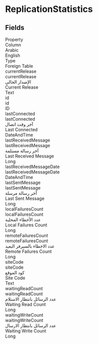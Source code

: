 
<div class='tableName'>


# ReplicationStatistics
</div>


<ContentFilter/>

<div class='searchable'>

## Fields

<div class="nama-table">
<div class="row header-row">
<div class="cell">Property</div>
<div class="cell">Column</div>
<div class="cell">Arabic</div>
<div class="cell">English</div>
<div class="cell">Type</div>
<div class="cell">Foreign Table</div>
</div><div class="row searchable" id="currentRelease">
<div class="cell" data-label="Property">currentRelease</div>
<div class="cell" data-label="Column">currentRelease</div>
<div class="cell" data-label="Arabic">الإصدار الحالي</div>
<div class="cell" data-label="English">Current Release</div>
<div class="cell" data-label="Type">Text</div>

</div>

<div class="row searchable" id="id">
<div class="cell" data-label="Property">id</div>
<div class="cell" data-label="Column">id</div>
<div class="cell" data-label="Arabic"></div>
<div class="cell" data-label="English"></div>
<div class="cell" data-label="Type">ID</div>

</div>

<div class="row searchable" id="lastConnected">
<div class="cell" data-label="Property">lastConnected</div>
<div class="cell" data-label="Column">lastConnected</div>
<div class="cell" data-label="Arabic">آخر وقت اتصال</div>
<div class="cell" data-label="English">Last Connected</div>
<div class="cell" data-label="Type">DateAndTime</div>

</div>

<div class="row searchable" id="lastReceivedMessage">
<div class="cell" data-label="Property">lastReceivedMessage</div>
<div class="cell" data-label="Column">lastReceivedMessage</div>
<div class="cell" data-label="Arabic">آخر رسالة مستلمة</div>
<div class="cell" data-label="English">Last Received Message</div>
<div class="cell" data-label="Type">Long</div>

</div>

<div class="row searchable" id="lastReceivedMessageDate">
<div class="cell" data-label="Property">lastReceivedMessageDate</div>
<div class="cell" data-label="Column">lastReceivedMessageDate</div>
<div class="cell" data-label="Arabic"></div>
<div class="cell" data-label="English"></div>
<div class="cell" data-label="Type">DateAndTime</div>

</div>

<div class="row searchable" id="lastSentMessage">
<div class="cell" data-label="Property">lastSentMessage</div>
<div class="cell" data-label="Column">lastSentMessage</div>
<div class="cell" data-label="Arabic">آخر رسالة مرسلة</div>
<div class="cell" data-label="English">Last Sent Message</div>
<div class="cell" data-label="Type">Long</div>

</div>

<div class="row searchable" id="localFailuresCount">
<div class="cell" data-label="Property">localFailuresCount</div>
<div class="cell" data-label="Column">localFailuresCount</div>
<div class="cell" data-label="Arabic">عدد الأخطاء المحلية</div>
<div class="cell" data-label="English">Local Failures Count</div>
<div class="cell" data-label="Type">Long</div>

</div>

<div class="row searchable" id="remoteFailuresCount">
<div class="cell" data-label="Property">remoteFailuresCount</div>
<div class="cell" data-label="Column">remoteFailuresCount</div>
<div class="cell" data-label="Arabic">عدد الاخطاء بالسيرفر البعيد</div>
<div class="cell" data-label="English">Remote Failures Count</div>
<div class="cell" data-label="Type">Long</div>

</div>

<div class="row searchable" id="siteCode">
<div class="cell" data-label="Property">siteCode</div>
<div class="cell" data-label="Column">siteCode</div>
<div class="cell" data-label="Arabic">كود الموقع</div>
<div class="cell" data-label="English">Site Code</div>
<div class="cell" data-label="Type">Text</div>

</div>

<div class="row searchable" id="waitingReadCount">
<div class="cell" data-label="Property">waitingReadCount</div>
<div class="cell" data-label="Column">waitingReadCount</div>
<div class="cell" data-label="Arabic">عدد الرسائل بانتظار الاستلام</div>
<div class="cell" data-label="English">Waiting Read Count</div>
<div class="cell" data-label="Type">Long</div>

</div>

<div class="row searchable" id="waitingWriteCount">
<div class="cell" data-label="Property">waitingWriteCount</div>
<div class="cell" data-label="Column">waitingWriteCount</div>
<div class="cell" data-label="Arabic">عدد الرسائل بانتظار الارسال</div>
<div class="cell" data-label="English">Waiting Write Count</div>
<div class="cell" data-label="Type">Long</div>

</div>


</div>
</div>

